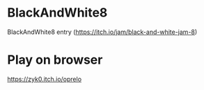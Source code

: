 # BlackAndWhite8

BlackAndWhite8 entry (https://itch.io/jam/black-and-white-jam-8)

# Play on browser

https://zyk0.itch.io/oprelo